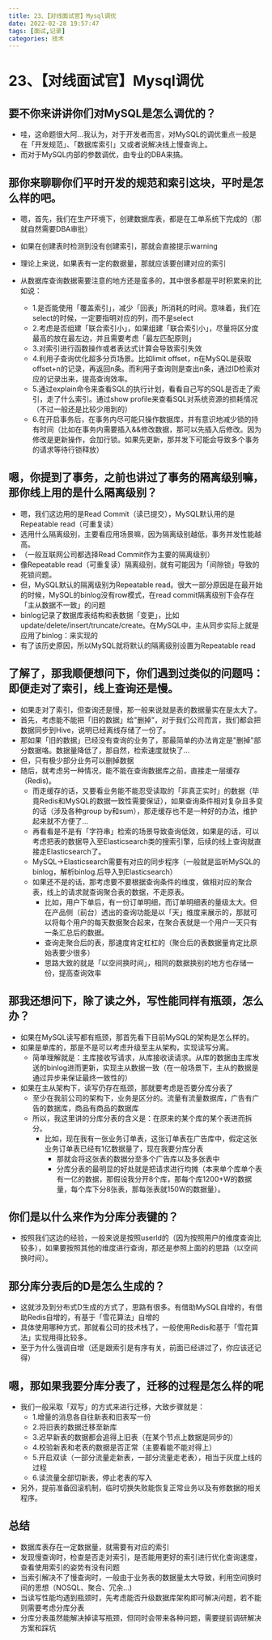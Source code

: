 ```yaml
---
title: 23、【对线面试官】Mysql调优
date: 2022-02-28 19:57:47
tags: [面试,记录]
categories: 技术
---
```

# 23、【对线面试官】Mysql调优
## 要不你来讲讲你们对MySQL是怎么调优的？

- 哇，这命题很大阿…我认为，对于开发者而言，对MySQL的调优重点一般是在「开发规范」、「数据库索引」又或者说解决线上慢查询上。
- 而对于MySQL内部的参数调优，由专业的DBA来搞。

## 那你来聊聊你们平时开发的规范和索引这块，平时是怎么样的吧。

- 嗯，首先，我们在生产环境下，创建数据库表，都是在工单系统下完成的（那就自然需要DBA审批）

- 如果在创建表时检测到没有创建索引，那就会直接提示warning

- 理论上来说，如果表有一定的数据量，那就应该要创建对应的索引

- 从数据库查询数据需要注意的地方还是蛮多的，其中很多都是平时积累来的比如说：

  - 1.是否能使用「覆盖索引」，减少「回表」所消耗的时间。意味着，我们在select的时候，一定要指明对应的列，而不是select
  - 2.考虑是否组建「联合索引小」，如果组建「联合索引小」，尽量将区分度最高的放在最左边，并且需要考虑「最左匹配原则」
  - 3.对索引进行函数操作或者表达式计算会导致索引失效
  - 4.利用子查询优化超多分页场景。比如limit offset，n在MySQL是获取offset+n的记录，再返回n条。而利用子查询则是查出n条，通过ID检索对应的记录出来，提高查询效率。
  - 5.通过explain命令来查看SQL的执行计划，看看自己写的SQL是否走了索引，走了什么索引。通过show profile来查看SQL对系统资源的损耗情况（不过一般还是比较少用到的）
  - 6.在开启事务后，在事务内尽可能只操作数据库，并有意识地减少锁的持有时间（比如在事务内需要插入&&修改数据，那可以先插入后修改。因为修改是更新操作，会加行锁。如果先更新，那并发下可能会导致多个事务的请求等待行锁释放）

## 嗯，你提到了事务，之前也讲过了事务的隔离级别嘛，那你线上用的是什么隔离级别？

- 嗯，我们这边用的是Read Commit（读已提交），MySQL默认用的是Repeatable read（可重复读）
- 选用什么隔离级别，主要看应用场景嘛，因为隔离级别越低，事务并发性能越高。
- （一般互联网公司都选择Read Commit作为主要的隔离级别）
- 像Repeatable read（可重复读）隔离级别，就有可能因为「间隙锁」导致的死锁问题。
- 但，MySQL默认的隔离级别为Repeatable read。很大一部分原因是在最开始的时候，MySQL的binlog没有row模式，在read commit隔离级别下会存在「主从数据不一致」的问题
- binlog记录了数据库表结构和表数据「变更」，比如update/delete/insert/truncate/create。在MySQL中，主从同步实际上就是应用了binlog：来实现的
- 有了该历史原因，所以MySQL就将默认的隔离级别设置为Repeatable read

## 了解了，那我顺便想问下，你们遇到过类似的问题吗：即便走对了索引，线上查询还是慢。

- 如果走对了索引，但查询还是慢，那一般来说就是表的数据量实在是太大了。
- 首先，考虑能不能把「旧的数据」给"删掉”，对于我们公司而言，我们都会把数据同步到Hive，说明已经离线存储了一份了。
- 那如果「旧的数据」已经没有查询的业务了，那最简单的办法肯定是"删掉"部分数据咯。数据量降低了，那自然，检索速度就快了…
- 但，只有极少部分业务可以删掉数据
- 随后，就考虑另一种情况，能不能在查询数据库之前，直接走一层缓存（Redis)。
  - 而走缓存的话，又要看业务能不能忍受读取的「非真正实时」的数据（毕竟Redis和MySQL的数据一致性需要保证），如果查询条件相对复杂且多变的话（涉及各种group by和sum），那走缓存也不是一种好的办法，维护起来就不方便了…
  - 再看看是不是有「字符串」检索的场景导致查询低效，如果是的话，可以考虑把表的数据导入至Elasticsearch类的搜索引擎，后续的线上查询就直接走Elasticsearch了。
  - MySQL->Elasticsearch需要有对应的同步程序（一般就是监听MySQL的binlog，解析binlog.后导入到Elasticsearch）
  - 如果还不是的话，那考虑要不要根据查询条件的维度，做相对应的聚合表，线上的请求就查询聚合表的数据，不走原表。
    - 比如，用户下单后，有一份订单明细，而订单明细表的量级太大。但在产品侧（前台）透出的查询功能是以「天」维度来展示的，那就可以将每个用户的每天数据聚合起来，在聚合表就是一个用户一天只有一条汇总后的数据。
    - 查询走聚合后的表，那速度肯定杠杠的（聚合后的表数据量肯定比原始表要少很多）
    - 思路大致的就是「以空间换时间」，相同的数据换别的地方也存储一份，提高查询效率

## 那我还想问下，除了读之外，写性能同样有瓶颈，怎么办？

- 如果在MySQL读写都有瓶颈，那首先看下目前MySQL的架构是怎么样的。
- 如果是单库的，那是不是可以考虑升级至主从架构，实现读写分离。
  - 简单理解就是：主库接收写请求，从库接收读请求。从库的数据由主库发送的binlog进而更新，实现主从数据一致（在一般场景下，主从的数据是通过异步来保证最终一致性的）
- 如果在主从架构下，读写仍存在瓶颈，那就要考虑是否要分库分表了
  - 至少在我前公司的架构下，业务是区分的。流量有流量数据库，广告有广告的数据库，商品有商品的数据库
  - 所以，我这里讲的分库分表的含义是：在原来的某个库的某个表进而拆分。
    - 比如，现在我有一张业务订单表，这张订单表在广告库中，假定这张业务订单表已经有1亿数据量了，现在我要分库分表
      - 那就会将这张表的数据分至多个广告库以及多张表中
      - 分库分表的最明显的好处就是把请求进行均摊（本来单个库单个表有一亿的数据，那假设我分开8个库，那每个库1200+W的数据量，每个库下分8张表，那每张表就150W的数据量）。

## 你们是以什么来作为分库分表键的？

- 按照我们这边的经验，一般来说是按照userld的（因为按照用户的维度查询比较多），如果要按照其他的维度进行查询，那还是参照上面的的思路（以空间换时间）。

## 那分库分表后的D是怎么生成的？

- 这就涉及到分布式D生成的方式了，思路有很多。有借助MySQL自增的，有借助Redis自增的，有基于「雪花算法」自增的
- 具体使用哪种方式，那就看公司的技术栈了，一般使用Redis和基于「雪花算法」实现用得比较多。
- 至于为什么强调自增（还是跟索引是有序有关，前面已经讲过了，你应该还记得）

## 嗯，那如果我要分库分表了，迁移的过程是怎么样的呢

- 我们一般采取「双写」的方式来进行迁移，大致步骤就是：
  - 1.增量的消息各自往新表和旧表写一份
  - 2.将旧表的数据迁移至新库
  - 3.迟早新表的数据都会追得上旧表（在某个节点上数据是同步的）
  - 4.校验新表和老表的数据是否正常（主要看能不能对得上）
  - 5.开启双读（一部分流量走新表，一部分流量走老表），相当于灰度上线的过程
  - 6.读流量全部切新表，停止老表的写入
- 另外，提前准备回滚机制，临时切换失败能恢复正常业务以及有修数据的相关程序。

## 总结

- 数据库表存在一定数据量，就需要有对应的索引
- 发现慢查询时，检查是否走对索引，是否能用更好的索引进行优化查询速度，查看使用索引的姿势有没有问题
- 当索引解决不了慢查询时，一般由于业务表的数据量太大导致，利用空间换时间的思想（NOSQL、聚合、冗余...)
- 当读写性能均遇到瓶颈时，先考虑能否升级数据库架构即可解决问题，若不能则需要考虑分库分表
- 分库分表虽然能解决掉读写瓶颈，但同时会带来各种问题，需要提前调研解决方案和踩坑